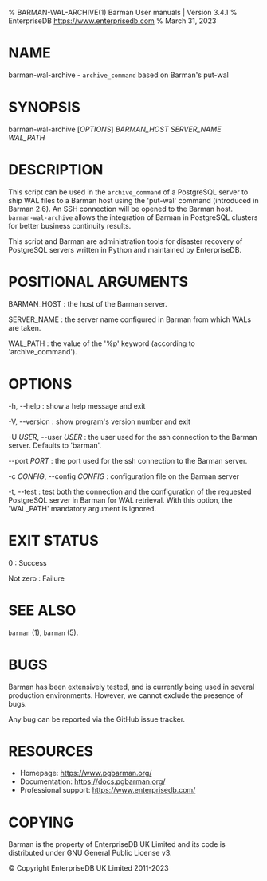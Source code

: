 % BARMAN-WAL-ARCHIVE(1) Barman User manuals | Version 3.4.1
% EnterpriseDB <https://www.enterprisedb.com>
% March 31, 2023

# NAME

barman-wal-archive - `archive_command` based on Barman's put-wal


# SYNOPSIS

barman-wal-archive [*OPTIONS*] *BARMAN_HOST* *SERVER_NAME* *WAL_PATH*


# DESCRIPTION

This script can be used in the `archive_command` of a PostgreSQL
server to ship WAL files to a Barman host using the 'put-wal' command
(introduced in Barman 2.6).
An SSH connection will be opened to the Barman host.
`barman-wal-archive` allows the integration of Barman in PostgreSQL
clusters for better business continuity results.

This script and Barman are administration tools for disaster recovery
of PostgreSQL servers written in Python and maintained by EnterpriseDB.


# POSITIONAL ARGUMENTS

BARMAN_HOST
:    the host of the Barman server.

SERVER_NAME
:    the server name configured in Barman from which WALs are taken.

WAL_PATH
:    the value of the '%p' keyword (according to 'archive_command').

# OPTIONS

-h, --help
:    show a help message and exit

-V, --version
:    show program's version number and exit

-U *USER*, --user *USER*
:    the user used for the ssh connection to the Barman server. Defaults
     to 'barman'.

--port *PORT*
:    the port used for the ssh connection to the Barman server.

-c *CONFIG*, --config *CONFIG*
:    configuration file on the Barman server

-t, --test
:    test both the connection and the configuration of the
     requested PostgreSQL server in Barman for WAL retrieval.
     With this option, the 'WAL_PATH' mandatory argument is ignored.

# EXIT STATUS

0
:   Success

Not zero
:   Failure


# SEE ALSO

`barman` (1), `barman` (5).


# BUGS

Barman has been extensively tested, and is currently being used in several
production environments. However, we cannot exclude the presence of bugs.

Any bug can be reported via the GitHub issue tracker.


# RESOURCES

* Homepage: <https://www.pgbarman.org/>
* Documentation: <https://docs.pgbarman.org/>
* Professional support: <https://www.enterprisedb.com/>


# COPYING

Barman is the property of EnterpriseDB UK Limited
and its code is distributed under GNU General Public License v3.

© Copyright EnterpriseDB UK Limited 2011-2023
